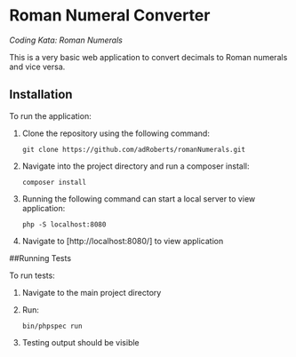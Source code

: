# Roman Numeral Converter
_Coding Kata: Roman Numerals_

This is a very basic web application to convert decimals to Roman numerals and vice versa.

## Installation

To run the application:

1. Clone the repository using the following command:

    ```
    git clone https://github.com/adRoberts/romanNumerals.git
    ```
2. Navigate into the project directory and run a composer install:

    ```
    composer install
    ```

3. Running the following command can start a local server to view application:

    ```
    php -S localhost:8080
    ```

4. Navigate to [http://localhost:8080/] to view application

##Running Tests

To run tests:

1. Navigate to the main project directory
2. Run:

    ```
    bin/phpspec run
    ```

3. Testing output should be visible
